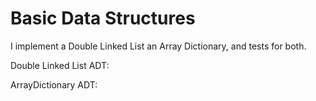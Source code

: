 # Basic Data Structures

I implement a Double Linked List an Array Dictionary, and tests for both. 

Double Linked List ADT:



ArrayDictionary ADT: